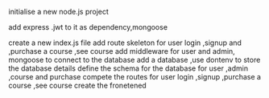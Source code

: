initialise a new node.js project

add express .jwt to it as dependency,mongoose

create a new index.js file
add route skeleton for user login ,signup and ,purchase a course ,see course 
add middleware for user and admin, mongoose to connect to the database
add a database ,use dontenv to store the database details
define the schema for the database for user ,admin ,course and purchase
compete the routes for user login ,signup ,purchase a course ,see course
create the fronetened

